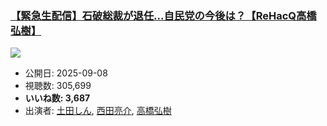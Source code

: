 ### [【緊急生配信】石破総裁が退任...自民党の今後は？【ReHacQ高橋弘樹】](https://www.youtube.com/watch?v=cgbYI5gWHz0)
[![](https://img.youtube.com/vi/cgbYI5gWHz0/sddefault.jpg)](https://www.youtube.com/watch?v=cgbYI5gWHz0)
-   公開日: 2025-09-08
-   視聴数: 305,699
-   **いいね数: 3,687**
-   出演者: [土田しん](/rehacq_fan/people/土田しん "wikilink"), [西田亮介](/rehacq_fan/people/西田亮介 "wikilink"), [高橋弘樹](/rehacq_fan/people/高橋弘樹 "wikilink")
